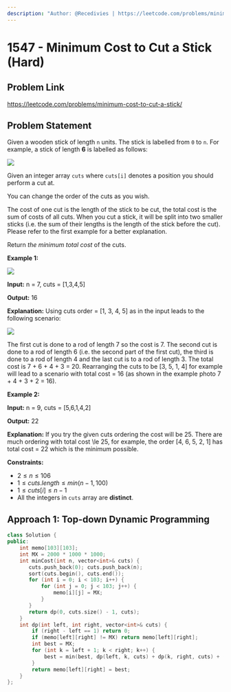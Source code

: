 ```yaml
---
description: "Author: @Recedivies | https://leetcode.com/problems/minimum-cost-to-cut-a-stick/"
---
```


# 1547 - Minimum Cost to Cut a Stick (Hard)

## Problem Link

https://leetcode.com/problems/minimum-cost-to-cut-a-stick/

## Problem Statement

Given a wooden stick of length `n` units. The stick is labelled from `0` to `n`. For example, a stick of length **6** is labelled as follows:

![](https://assets.leetcode.com/uploads/2020/07/21/statement.jpg)

Given an integer array `cuts` where `cuts[i]` denotes a position you should perform a cut at.

You can change the order of the cuts as you wish.

The cost of one cut is the length of the stick to be cut, the total cost is the sum of costs of all cuts. When you cut a stick, it will be split into two smaller sticks (i.e. the sum of their lengths is the length of the stick before the cut). Please refer to the first example for a better explanation.

Return _the minimum total cost_ of the cuts.

**Example 1:**

![](https://assets.leetcode.com/uploads/2020/07/23/e1.jpg)

**Input:** n = 7, cuts = \[1,3,4,5\]

**Output:** 16

**Explanation:** Using cuts order = \[1, 3, 4, 5\] as in the input leads to the following scenario:

![](https://assets.leetcode.com/uploads/2020/07/21/e11.jpg)

The first cut is done to a rod of length 7 so the cost is 7. The second cut is done to a rod of length 6 (i.e. the second part of the first cut), the third is done to a rod of length 4 and the last cut is to a rod of length 3. The total cost is 7 + 6 + 4 + 3 = 20.
Rearranging the cuts to be \[3, 5, 1, 4\] for example will lead to a scenario with total cost = 16 (as shown in the example photo 7 + 4 + 3 + 2 = 16).

**Example 2:**

**Input:** n = 9, cuts = \[5,6,1,4,2\]

**Output:** 22

**Explanation:** If you try the given cuts ordering the cost will be 25.
There are much ordering with total cost \le 25, for example, the order \[4, 6, 5, 2, 1\] has total cost = 22 which is the minimum possible.

**Constraints:**

- $2 \le n \le 106$
- $1 \le cuts.length \le min(n - 1, 100)$
- $1 \le cuts[i] \le n - 1$
- All the integers in `cuts` array are **distinct**.

## Approach 1: Top-down Dynamic Programming

<Tabs>
<TabItem value="cpp" label="C++">
<SolutionAuthor name="@Recedivies" link="https://github.com/Recedivies" />

```cpp
class Solution {
public:
    int memo[103][103];
    int MX = 2000 * 1000 * 1000;
    int minCost(int n, vector<int>& cuts) {
       cuts.push_back(0); cuts.push_back(n);
       sort(cuts.begin(), cuts.end());
       for (int i = 0; i < 103; i++) {
           for (int j = 0; j < 103; j++) {
               memo[i][j] = MX;
           }
       }
       return dp(0, cuts.size() - 1, cuts);
    }
    int dp(int left, int right, vector<int>& cuts) {
        if (right - left == 1) return 0;
        if (memo[left][right] != MX) return memo[left][right];
        int best = MX;
        for (int k = left + 1; k < right; k++) {
            best = min(best, dp(left, k, cuts) + dp(k, right, cuts) + (cuts[right] - cuts[left]));
        }
        return memo[left][right] = best;
    }
};
```

</TabItem>
</Tabs>
